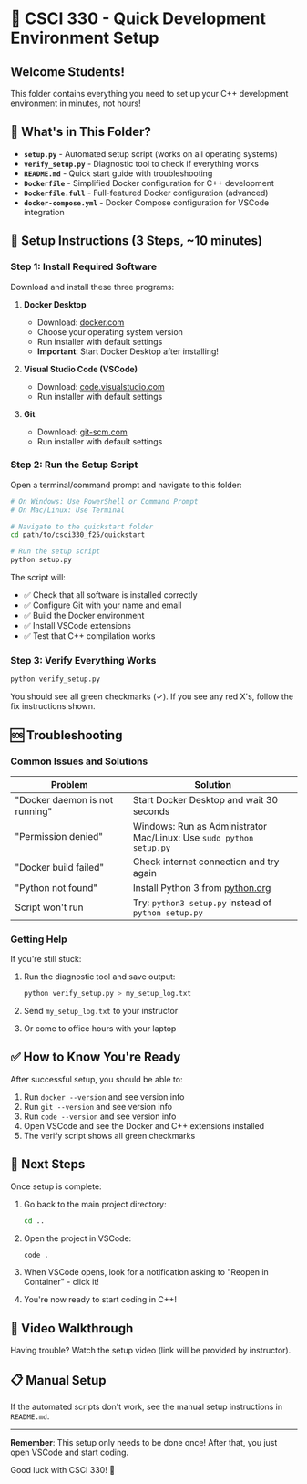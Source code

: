 # 🚀 CSCI 330 - Quick Development Environment Setup

## Welcome Students!

This folder contains everything you need to set up your C++ development environment in minutes, not hours!

## 📁 What's in This Folder?

- **`setup.py`** - Automated setup script (works on all operating systems)
- **`verify_setup.py`** - Diagnostic tool to check if everything works
- **`README.md`** - Quick start guide with troubleshooting
- **`Dockerfile`** - Simplified Docker configuration for C++ development
- **`Dockerfile.full`** - Full-featured Docker configuration (advanced)
- **`docker-compose.yml`** - Docker Compose configuration for VSCode integration

## 🎯 Setup Instructions (3 Steps, ~10 minutes)

### Step 1: Install Required Software

Download and install these three programs:

1. **Docker Desktop** 
   - Download: [docker.com](https://docker.com)
   - Choose your operating system version
   - Run installer with default settings
   - **Important**: Start Docker Desktop after installing!

2. **Visual Studio Code (VSCode)**
   - Download: [code.visualstudio.com](https://code.visualstudio.com)
   - Run installer with default settings
   
3. **Git**
   - Download: [git-scm.com](https://git-scm.com)
   - Run installer with default settings

### Step 2: Run the Setup Script

Open a terminal/command prompt and navigate to this folder:

```bash
# On Windows: Use PowerShell or Command Prompt
# On Mac/Linux: Use Terminal

# Navigate to the quickstart folder
cd path/to/csci330_f25/quickstart

# Run the setup script
python setup.py
```

The script will:
- ✅ Check that all software is installed correctly
- ✅ Configure Git with your name and email
- ✅ Build the Docker environment
- ✅ Install VSCode extensions
- ✅ Test that C++ compilation works

### Step 3: Verify Everything Works

```bash
python verify_setup.py
```

You should see all green checkmarks (✓). If you see any red X's, follow the fix instructions shown.

## 🆘 Troubleshooting

### Common Issues and Solutions

| Problem | Solution |
|---------|----------|
| "Docker daemon is not running" | Start Docker Desktop and wait 30 seconds |
| "Permission denied" | Windows: Run as Administrator<br>Mac/Linux: Use `sudo python setup.py` |
| "Docker build failed" | Check internet connection and try again |
| "Python not found" | Install Python 3 from [python.org](https://python.org) |
| Script won't run | Try: `python3 setup.py` instead of `python setup.py` |

### Getting Help

If you're still stuck:

1. Run the diagnostic tool and save output:
   ```bash
   python verify_setup.py > my_setup_log.txt
   ```

2. Send `my_setup_log.txt` to your instructor

3. Or come to office hours with your laptop

## ✅ How to Know You're Ready

After successful setup, you should be able to:

1. Run `docker --version` and see version info
2. Run `git --version` and see version info  
3. Run `code --version` and see version info
4. Open VSCode and see the Docker and C++ extensions installed
5. The verify script shows all green checkmarks

## 📝 Next Steps

Once setup is complete:

1. Go back to the main project directory:
   ```bash
   cd ..
   ```

2. Open the project in VSCode:
   ```bash
   code .
   ```

3. When VSCode opens, look for a notification asking to "Reopen in Container" - click it!

4. You're now ready to start coding in C++!

## 🎥 Video Walkthrough

Having trouble? Watch the setup video (link will be provided by instructor).

## 📋 Manual Setup

If the automated scripts don't work, see the manual setup instructions in `README.md`.

---

**Remember**: This setup only needs to be done once! After that, you just open VSCode and start coding.

Good luck with CSCI 330! 🎉